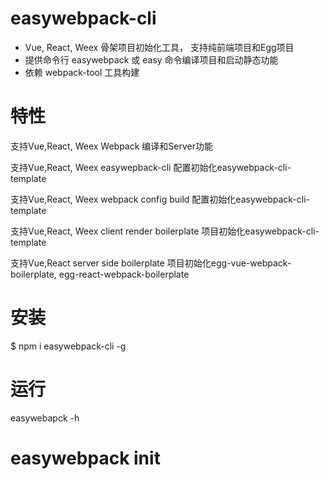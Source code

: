 


# easywebpack-cli 

- Vue, React, Weex 骨架项目初始化工具， 支持纯前端项目和Egg项目
- 提供命令行 easywebpack 或 easy 命令编译项目和启动静态功能
- 依赖 webpack-tool 工具构建



# 特性
支持Vue,React, Weex Webpack 编译和Server功能

支持Vue,React, Weex easywepback-cli 配置初始化easywebpack-cli-template

支持Vue,React, Weex webpack config build 配置初始化easywebpack-cli-template

支持Vue,React, Weex client render boilerplate 项目初始化easywebpack-cli-template

支持Vue,React server side boilerplate 项目初始化egg-vue-webpack-boilerplate, egg-react-webpack-boilerplate


# 安装

$ npm i easywebpack-cli -g


# 运行
easywebapck -h



# easywebpack init




